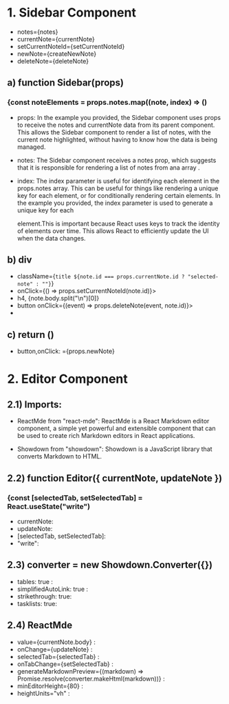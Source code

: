 
# 1. Sidebar Component
* notes={notes}
* currentNote={currentNote}
* setCurrentNoteId={setCurrentNoteId}
* newNote={createNewNote}
* deleteNote={deleteNote}

## a) function Sidebar(props) 
### {const noteElements = props.notes.map((note, index) => ()

* props: In the example you provided, the Sidebar component uses props to receive the notes and currentNote data from its parent component. This allows the Sidebar component to render a list of notes, with the current note highlighted, without having to know how the data is being managed.

* notes: The Sidebar component receives a notes prop, which suggests that it is responsible for rendering a list of notes from ana array .
* index: The index parameter is useful for identifying each element in the props.notes array. This can be useful for things like rendering a unique key for each element, or for conditionally rendering certain elements. In the example you provided, the index parameter is used to generate a unique key for each <div> element.This is important because React uses keys to track the identity of elements over time. This allows React to efficiently update the UI when the data changes.


## b) div
                
* className={`title ${note.id === props.currentNote.id ? "selected-note" : ""}`}
* onClick={() => props.setCurrentNoteId(note.id)}>
* h4, {note.body.split("\n")[0]}
* button onClick={(event) => props.deleteNote(event, note.id)}>
* <i></i>
</button>



## c) return ()
  * button,onClick: ={props.newNote}


# 2. Editor Component

## 2.1) Imports: 
* ReactMde from "react-mde": ReactMde is a React Markdown editor component, a simple yet powerful and extensible component that can be used to create rich Markdown editors in React applications.

* Showdown from "showdown": Showdown is a JavaScript library that converts Markdown to HTML.

## 2.2) function Editor({ currentNote, updateNote }) 
   ### {const [selectedTab, setSelectedTab] = React.useState("write")

   * currentNote:
   * updateNote:
   * [selectedTab, setSelectedTab]:
   * "write":

## 2.3)  converter = new Showdown.Converter({})
  * tables: true :
  * simplifiedAutoLink: true : 
  * strikethrough: true: 
  * tasklists: true:

## 2.4) ReactMde
* value={currentNote.body} : 
* onChange={updateNote} : 
* selectedTab={selectedTab} : 
* onTabChange={setSelectedTab} : 
* generateMarkdownPreview={(markdown) => Promise.resolve(converter.makeHtml(markdown))} : 
* minEditorHeight={80} : 
* heightUnits="vh" : 
        



